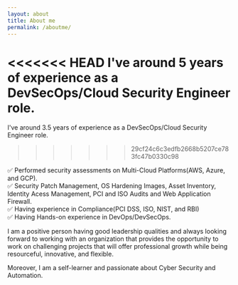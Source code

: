 ```yaml
---
layout: about
title: About me
permalink: /aboutme/
---
```

<<<<<<< HEAD
I've around 5 years of experience as a DevSecOps/Cloud Security Engineer role.<br />
=======
I've around 3.5 years of experience as a DevSecOps/Cloud Security Engineer role.<br />
>>>>>>> 29cf24c6c3edfb2668b5207ce783fc47b0330c98

✅ Performed security assessments on Multi-Cloud Platforms(AWS, Azure, and GCP).<br />
✅ Security Patch Management, OS Hardening Images, Asset Inventory, Identity Acess Management, PCI and ISO Audits and Web Application Firewall.<br />
✅ Having experience in Compliance(PCI DSS, ISO, NIST, and RBI)<br />
✅ Having Hands-on experience in DevOps/DevSecOps.<br />

I am a positive person having good leadership qualities and always looking forward to working with an organization that provides the opportunity to work on challenging projects that will offer professional growth while being resourceful, innovative, and flexible. 

Moreover, I am a self-learner and passionate about Cyber Security and Automation.

